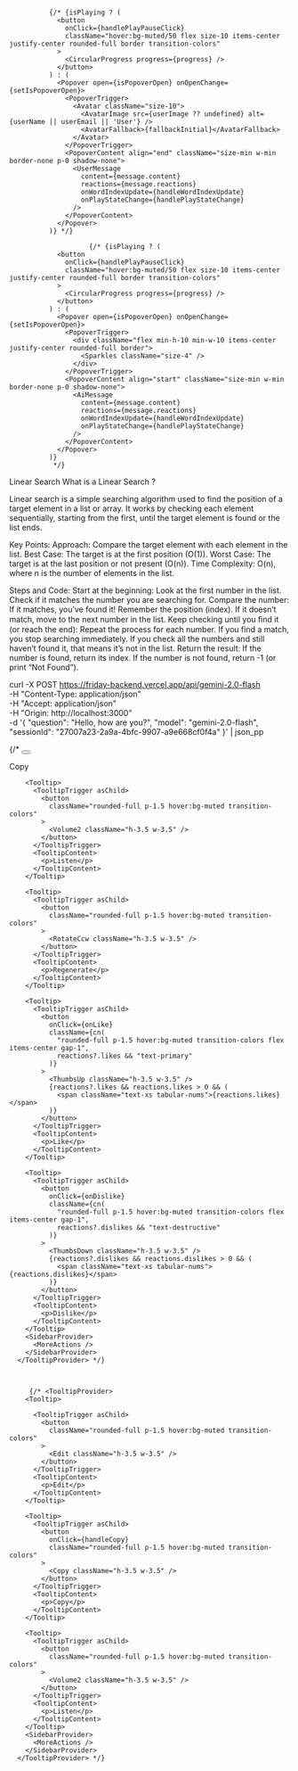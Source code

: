 ```

          {/* {isPlaying ? (
            <button 
              onClick={handlePlayPauseClick}
              className="hover:bg-muted/50 flex size-10 items-center justify-center rounded-full border transition-colors"
            >
              <CircularProgress progress={progress} />
            </button>
          ) : (
            <Popover open={isPopoverOpen} onOpenChange={setIsPopoverOpen}>
              <PopoverTrigger>
                <Avatar className="size-10">
                  <AvatarImage src={userImage ?? undefined} alt={userName || userEmail || 'User'} />
                  <AvatarFallback>{fallbackInitial}</AvatarFallback>
                </Avatar>
              </PopoverTrigger>
              <PopoverContent align="end" className="size-min w-min border-none p-0 shadow-none">
                <UserMessage 
                  content={message.content} 
                  reactions={message.reactions} 
                  onWordIndexUpdate={handleWordIndexUpdate}
                  onPlayStateChange={handlePlayStateChange}
                />
              </PopoverContent>
            </Popover>
          )} */}

                    {/* {isPlaying ? (
            <button 
              onClick={handlePlayPauseClick}
              className="hover:bg-muted/50 flex size-10 items-center justify-center rounded-full border transition-colors"
            >
              <CircularProgress progress={progress} />
            </button>
          ) : (
            <Popover open={isPopoverOpen} onOpenChange={setIsPopoverOpen}>
              <PopoverTrigger>
                <div className="flex min-h-10 min-w-10 items-center justify-center rounded-full border">
                  <Sparkles className="size-4" />
                </div>
              </PopoverTrigger>
              <PopoverContent align="start" className="size-min w-min border-none p-0 shadow-none">
                <AiMessage 
                  content={message.content} 
                  reactions={message.reactions} 
                  onWordIndexUpdate={handleWordIndexUpdate}
                  onPlayStateChange={handlePlayStateChange}
                />
              </PopoverContent>
            </Popover>
          )}
           */}
```

Linear Search
What is a Linear Search ? 	

Linear search is a simple searching algorithm used to find the position of a target element in a list or array. It works by checking each element sequentially, starting from the first, until the target element is found or the list ends.

Key Points:
Approach: Compare the target element with each element in the list.
Best Case: The target is at the first position (O(1)).
Worst Case: The target is at the last position or not present (O(n)).
Time Complexity: O(n), where n is the number of elements in the list.


Steps and Code:
Start at the beginning:
Look at the first number in the list.
Check if it matches the number you are searching for.
Compare the number:
If it matches, you’ve found it! Remember the position (index).
If it doesn’t match, move to the next number in the list.
Keep checking until you ﬁnd it (or reach the end):
Repeat the process for each number.
If you find a match, you stop searching immediately.
If you check all the numbers and still haven’t found it, that means it’s not in the list.
Return the result:
If the number is found, return its index.
If the number is not found, return -1 (or print “Not Found”).

curl -X POST https://friday-backend.vercel.app/api/gemini-2.0-flash \
  -H "Content-Type: application/json" \
  -H "Accept: application/json" \
  -H "Origin: http://localhost:3000" \
  -d '{
    "question": "Hello, how are you?",
    "model": "gemini-2.0-flash",
    "sessionId": "27007a23-2a9a-4bfc-9907-a9e668cf0f4a"
  }' | json_pp

   {/* <TooltipProvider>
        <Tooltip>
          <TooltipTrigger asChild>
            <button
              onClick={handleCopy}
              className="rounded-full p-1.5 hover:bg-muted transition-colors"
            >
              <Copy className="h-3.5 w-3.5" />
            </button>
          </TooltipTrigger>
          <TooltipContent>
            <p>Copy</p>
          </TooltipContent>
        </Tooltip>

        <Tooltip>
          <TooltipTrigger asChild>
            <button
              className="rounded-full p-1.5 hover:bg-muted transition-colors"
            >
              <Volume2 className="h-3.5 w-3.5" />
            </button>
          </TooltipTrigger>
          <TooltipContent>
            <p>Listen</p>
          </TooltipContent>
        </Tooltip>

        <Tooltip>
          <TooltipTrigger asChild>
            <button
              className="rounded-full p-1.5 hover:bg-muted transition-colors"
            >
              <RotateCcw className="h-3.5 w-3.5" />
            </button>
          </TooltipTrigger>
          <TooltipContent>
            <p>Regenerate</p>
          </TooltipContent>
        </Tooltip>

        <Tooltip>
          <TooltipTrigger asChild>
            <button
              onClick={onLike}
              className={cn(
                "rounded-full p-1.5 hover:bg-muted transition-colors flex items-center gap-1",
                reactions?.likes && "text-primary"
              )}
            >
              <ThumbsUp className="h-3.5 w-3.5" />
              {reactions?.likes && reactions.likes > 0 && (
                <span className="text-xs tabular-nums">{reactions.likes}</span>
              )}
            </button>
          </TooltipTrigger>
          <TooltipContent>
            <p>Like</p>
          </TooltipContent>
        </Tooltip>

        <Tooltip>
          <TooltipTrigger asChild>
            <button
              onClick={onDislike}
              className={cn(
                "rounded-full p-1.5 hover:bg-muted transition-colors flex items-center gap-1",
                reactions?.dislikes && "text-destructive"
              )}
            >
              <ThumbsDown className="h-3.5 w-3.5" />
              {reactions?.dislikes && reactions.dislikes > 0 && (
                <span className="text-xs tabular-nums">{reactions.dislikes}</span>
              )}
            </button>
          </TooltipTrigger>
          <TooltipContent>
            <p>Dislike</p>
          </TooltipContent>
        </Tooltip>
        <SidebarProvider>
          <MoreActions />
        </SidebarProvider>
      </TooltipProvider> */}



         {/* <TooltipProvider>
        <Tooltip>

          <TooltipTrigger asChild>
            <button
              className="rounded-full p-1.5 hover:bg-muted transition-colors"
            >
              <Edit className="h-3.5 w-3.5" />
            </button>
          </TooltipTrigger>
          <TooltipContent>
            <p>Edit</p>
          </TooltipContent>
        </Tooltip>

        <Tooltip>
          <TooltipTrigger asChild>
            <button
              onClick={handleCopy}
              className="rounded-full p-1.5 hover:bg-muted transition-colors"
            >
              <Copy className="h-3.5 w-3.5" />
            </button>
          </TooltipTrigger>
          <TooltipContent>
            <p>Copy</p>
          </TooltipContent>
        </Tooltip>

        <Tooltip>
          <TooltipTrigger asChild>
            <button
              className="rounded-full p-1.5 hover:bg-muted transition-colors"
            >
              <Volume2 className="h-3.5 w-3.5" />
            </button>
          </TooltipTrigger>
          <TooltipContent>
            <p>Listen</p>
          </TooltipContent>
        </Tooltip>
        <SidebarProvider>
          <MoreActions />
        </SidebarProvider>
      </TooltipProvider> */}